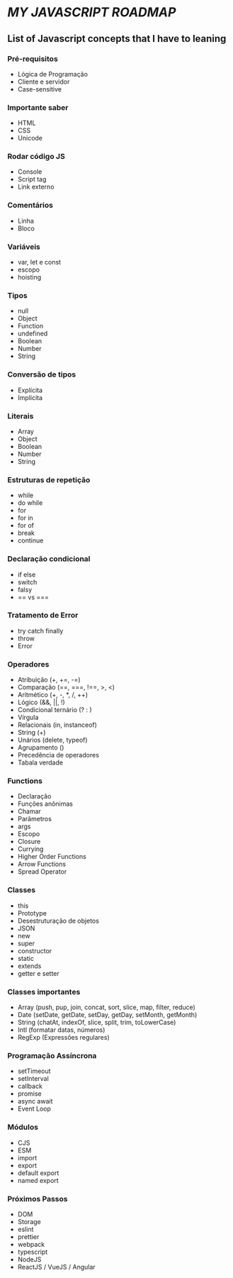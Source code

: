 # *MY JAVASCRIPT ROADMAP*

## List of Javascript concepts that I have to leaning

### Pré-requisitos
* Lógica de Programação
* Cliente e servidor
* Case-sensitive

### Importante saber
* HTML
* CSS
* Unicode

### Rodar código JS
* Console
* Script tag
* Link externo

### Comentários
* Linha
* Bloco

### Variáveis
* var, let e const
* escopo
* hoisting

### Tipos
* null
* Object
* Function
* undefined
* Boolean
* Number
* String

### Conversão de tipos
* Explícita
* Implícita

### Literais
* Array
* Object
* Boolean 
* Number
* String

### Estruturas de repetição
* while
* do while
* for
* for in
* for of
* break
* continue

### Declaração condicional
* if else
* switch
* falsy
* == vs ===

### Tratamento de Error
* try catch finally
* throw
* Error

### Operadores
* Atribuição (+, +=, -=)
* Comparação (==, ===, !==, >, <)
* Aritmético (+, -, *, /, ++)
* Lógico (&&, ||, !)
* Condicional ternário (? : )
* Vírgula 
* Relacionais (in, instanceof)
* String (+)
* Unários (delete, typeof)
* Agrupamento ()
* Precedência de operadores
* Tabala verdade

### Functions
* Declaração
* Funções anônimas
* Chamar
* Parâmetros
* args
* Escopo
* Closure
* Currying
* Higher Order Functions
* Arrow Functions
* Spread Operator

### Classes
* this
* Prototype
* Desestruturação de objetos
* JSON
* new
* super
* constructor
* static
* extends
* getter e setter

### Classes importantes
* Array (push, pup, join, concat, sort, slice, map, filter, reduce)
* Date (setDate, getDate, setDay, getDay, setMonth, getMonth)
* String (chatAt, indexOf, slice, split, trim, toLowerCase)
* Intl (formatar datas, números)
* RegExp (Expressões regulares)

### Programação Assíncrona
* setTimeout
* setInterval
* callback
* promise
* async await
* Event Loop

### Módulos
* CJS
* ESM
* import
* export
* default export
* named export

### Próximos Passos
* DOM
* Storage
* eslint
* prettier
* webpack
* typescript
* NodeJS
* ReactJS / VueJS / Angular
